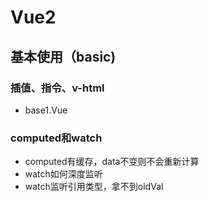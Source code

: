 # Vue2

## 基本使用（basic)

### 插值、指令、v-html

- base1.Vue

### computed和watch

- computed有缓存，data不变则不会重新计算
- watch如何深度监听
- watch监听引用类型，拿不到oldVal
